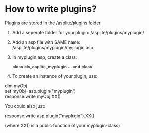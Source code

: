 # How to write plugins?

Plugins are stored in the /asplite/plugins folder.

1. Add a seperate folder for your plugin: /asplite/plugins/myplugin/
2. Add an asp file with SAME name: /asplite/plugins/myplugin/myplugin.asp
3. In myplugin.asp, create a class:

	class cls_asplite_myplugin
		...
	end class

4. To create an instance of your plugin, use: 

  dim myObj<br>
  set myObj=asp.plugin("myplugin")<br>
  response.write myObj.XX()<br>

  You could also just:

  response.write asp.plugin("myplugin").XX()

  (where XX() is a public function of your myplugin-class)
